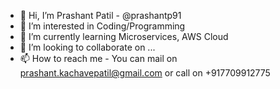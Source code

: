 - 👋 Hi, I’m Prashant Patil - @prashantp91
- 👀 I’m interested in Coding/Programming 
- 🌱 I’m currently learning Microservices, AWS Cloud
- 💞️ I’m looking to collaborate on ...
- 📫 How to reach me - You can mail on 
      prashant.kachavepatil@gmail.com or call on 
      +917709912775

<!---
prashantp91/prashantp91 is a ✨ special ✨ repository because its `README.md` (this file) appears on your GitHub profile.
You can click the Preview link to take a look at your changes.
--->
